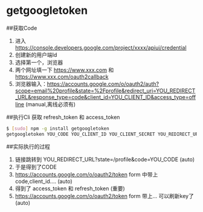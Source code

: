 # getgoogletoken

##获取Code

1. 进入 https://console.developers.google.com/project/xxxx/apiui/credential
2. 创建新的用户端Id
3. 选择第一个，浏览器
4. 两个网址填一下 https://www.xxx.com 和 https://www.xxx.com/oauth2callback
5. 浏览器输入：https://accounts.google.com/o/oauth2/auth?scope=email%20profile&state=%2Fprofile&redirect_uri=YOU_REDIRECT_URL&response_type=code&client_id=YOU_CLIENT_ID&access_type=offline   (manual,离线必须有) 

##执行Cli 获取 refresh_token 和 access_token
```bash
$ [sudo] npm -g install getgoogletoken
getgoogletoken YOU_CODE YOU_CLIENT_ID YOU_CLIENT_SECRET YOU_REDIRECT_URL
```
##实际执行的过程
1. 链接跳转到  YOU_REDIRECT_URL?state=/profile&code=YOU_CODE   (auto)
2. 于是得到了CODE
3. https://accounts.google.com/o/oauth2/token  form 中带上code,client_id.... (auto)
4. 得到了 access_token 和 refresh_token (重要)
5. https://accounts.google.com/o/oauth2/token  form 带上... 可以刷新key了 (auto)


